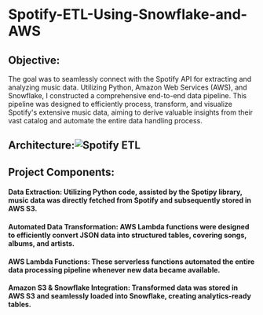 # Spotify-ETL-Using-Snowflake-and-AWS

## Objective:

The goal was to seamlessly connect with the Spotify API for extracting and analyzing music data. Utilizing Python, Amazon Web Services (AWS), and Snowflake, I constructed a comprehensive end-to-end data pipeline. This pipeline was designed to efficiently process, transform, and visualize Spotify's extensive music data, aiming to derive valuable insights from their vast catalog and automate the entire data handling process.

## Architecture:![Spotify ETL](https://github.com/TPathak19/Spotify-ETL-Using-Snowflake-and-AWS/assets/79747784/c1e14818-7c2c-442c-af8c-7f7d2c3e12e2)

 
## Project Components:

#### Data Extraction: Utilizing Python code, assisted by the Spotipy library, music data was directly fetched from Spotify and subsequently stored in AWS S3.

#### Automated Data Transformation: AWS Lambda functions were designed to efficiently convert JSON data into structured tables, covering songs, albums, and artists.

#### AWS Lambda Functions: These serverless functions automated the entire data processing pipeline whenever new data became available.

#### Amazon S3 & Snowflake Integration: Transformed data was stored in AWS S3 and seamlessly loaded into Snowflake, creating analytics-ready tables.


